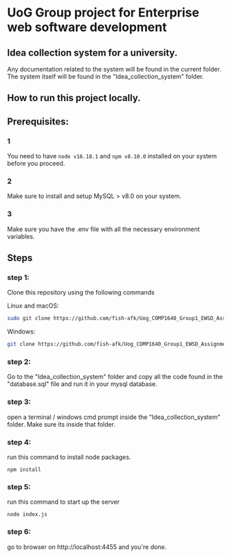 # UoG Group project for Enterprise web software development


## Idea collection system for a university.

Any documentation related to the system will be found in the current folder. The system itself will be found in the "Idea_collection_system" folder.

## How to run this project locally.

## Prerequisites: 

### 1 

You need to have  ```node v16.18.1``` and ```npm v8.10.0``` installed on your system before you proceed.

### 2

Make sure to install and setup MySQL > v8.0 on your system.

### 3 

Make sure you have the .env file with all the necessary environment variables.

## Steps

### step 1: 

Clone this repository using the following commands 

Linux and macOS:

```bash
sudo git clone https://github.com/fish-afk/Uog_COMP1640_Group1_EWSD_Assignment_2023_24.git
```

Windows:

```bash
git clone https://github.com/fish-afk/Uog_COMP1640_Group1_EWSD_Assignment_2023_24.git
```

### step 2:
Go to the "Idea_collection_system" folder and copy all the code found in the "database.sql" file and run it in your mysql database.

### step 3: 
open a terminal / windows cmd prompt inside the "Idea_collection_system" folder. Make sure its inside that folder.

### step 4: 
run this command to install node packages.

```npm install```

### step 5: 
run this command to start up the server

```node index.js```

### step 6: 
go to browser on http://localhost:4455 and you're done.

